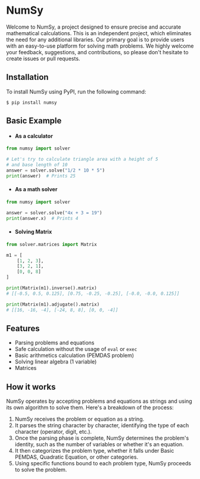 # NumSy
Welcome to NumSy, a project designed to ensure precise and accurate mathematical calculations. This is an independent project, which eliminates the need for any additional libraries. Our primary goal is to provide users with an easy-to-use platform for solving math problems. We highly welcome your feedback, suggestions, and contributions, so please don't hesitate to create issues or pull requests.

## Installation
To install NumSy using PyPI, run the following command:

    $ pip install numsy

## Basic Example
* #### As a calculator
```python
from numsy import solver

# Let's try to calculate triangle area with a height of 5
# and base length of 10
answer = solver.solve("1/2 * 10 * 5")
print(answer)  # Prints 25
```
* #### As a math solver
```python
from numsy import solver

answer = solver.solve("4x + 3 = 19")
print(answer.x)  # Prints 4
```

* #### Solving Matrix
```python
from solver.matrices import Matrix

m1 = [
    [1, 2, 3],
    [3, 2, 1],
    [0, 0, 8]
]

print(Matrix(m1).inverse().matrix)
# [[-0.5, 0.5, 0.125], [0.75, -0.25, -0.25], [-0.0, -0.0, 0.125]]

print(Matrix(m1).adjugate().matrix)
# [[16, -16, -4], [-24, 8, 8], [0, 0, -4]]
```

## Features
- Parsing problems and equations
- Safe calculation without the usage of `eval` or `exec`
- Basic arithmetics calculation (PEMDAS problem)
- Solving linear algebra (1 variable)
- Matrices

## How it works
NumSy operates by accepting problems and equations as strings and using its own algorithm to solve them. Here's a breakdown of the process:
1. NumSy receives the problem or equation as a string.
2. It parses the string character by character, identifying the type of each character (operator, digit, etc.).
3. Once the parsing phase is complete, NumSy determines the problem's identity, such as the number of variables or whether it's an equation.
4. It then categorizes the problem type, whether it falls under Basic PEMDAS, Quadratic Equation, or other categories.
5. Using specific functions bound to each problem type, NumSy proceeds to solve the problem.
